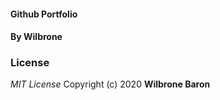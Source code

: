 #### Github Portfolio
#### By **Wilbrone**

### License
*MIT License*
Copyright (c) 2020 **Wilbrone Baron**